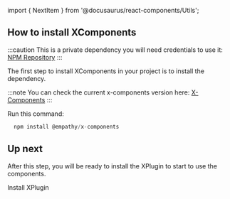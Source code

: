 import { NextItem } from '@docusaurus/react-components/Utils';

## How to install XComponents
:::caution
This is a private dependency you will need credentials to use it: [NPM Repository](https://searchbroker.atlassian.net/wiki/spaces/EAF/pages/172753015/Setting+up+EmpathyBroker+s+private+npm+repository+locally)
:::

The first step to install XComponents in your project is to install the dependency.

:::note
You can check the current x-components version here: [X-Components](https://bitbucket.org/colbenson/x-components/src/master/CHANGELOG.md)
:::

Run this command:

```jsx
  npm install @empathy/x-components
```

 ## Up next

After this step, you will be ready to install the XPlugin to start to use the components.

<NextItem color="#e77962" font='white' next="getting-started/install-xplugin">Install XPlugin</NextItem>

